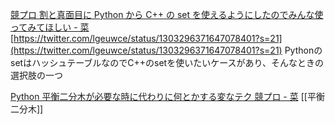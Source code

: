 
[競プロ 割と真面目に Python から C++ の set を使えるようにしたのでみんな使ってみてほしい - 菜](https://nagiss.hateblo.jp/entry/2020/09/08/203701)
[https://twitter.com/lgeuwce/status/1303296371647078401?s=21](https://twitter.com/lgeuwce/status/1303296371647078401?s=21)
PythonのsetはハッシュテーブルなのでC++のsetを使いたいケースがあり、そんなときの選択肢の一つ

[Python 平衡二分木が必要な時に代わりに何とかする変なテク 競プロ - 菜](https://nagiss.hateblo.jp/entry/2020/06/28/012528)
[[平衡二分木]]


